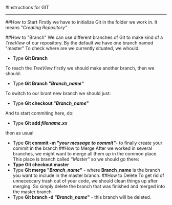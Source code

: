 #Instructions for GIT
________
##How to Start
Firstly we have to initialize Git in the folder we work in. It means *"Creating Repository"*

##How to "Branch"
We can use different branches of Git to make kind of a *TreeView* of our repository. By the default we have one branch named "master"
To check where are we currently situated, we whould:
* Type **Git Branch** 

To reach the *TreeView* firstly we should make another branch, then we should:
* Type **Git Branch "*Branch_name*"**  

To switch to our brant new branch we should just:
* Type **Git checkout "*Branch_name*"**

And to start commiting here, do:
* Type **Git add *filename.xx*** 

then as usual

* Type **Git commit -m *"your message to commit"***- to finally create your commit in the branch
##How to Merge
After we worked in several branches, we might want to merge all them up in the common place. This place is branch called *"Master"* so we should go there:
* **Type Git checkout master**
* Type **Git merge "*Branch_name*"** - where **Branch_name** is the branch you want to include in the master branch. 
##How to Delete
To get rid of unnececcary trash out of your code, we should clean things up after merging. So simply delete the branch that was finished and merged into the master branch
* Type **Git branch -d "*Branch_name*"** - this branch will be deleted.